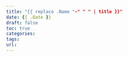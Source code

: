 ```yaml
---
title: "{{ replace .Name "-" " " | title }}"
date: {{ .Date }}
draft: false
toc: true
categories:
tags:
url:
---
```

